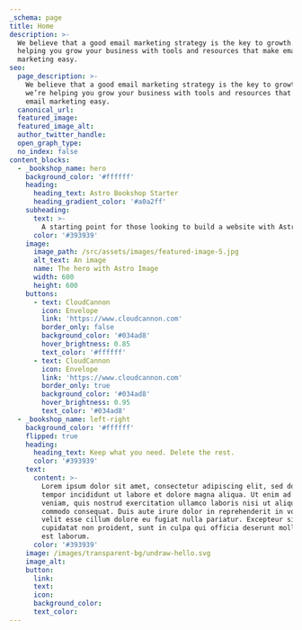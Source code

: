 ```yaml
---
_schema: page
title: Home
description: >-
  We believe that a good email marketing strategy is the key to growth. So we’re
  helping you grow your business with tools and resources that make email
  marketing easy.
seo:
  page_description: >-
    We believe that a good email marketing strategy is the key to growth. So
    we’re helping you grow your business with tools and resources that make
    email marketing easy.
  canonical_url:
  featured_image:
  featured_image_alt:
  author_twitter_handle:
  open_graph_type:
  no_index: false
content_blocks:
  - _bookshop_name: hero
    background_color: '#ffffff'
    heading:
      heading_text: Astro Bookshop Starter
      heading_gradient_color: '#a0a2ff'
    subheading:
      text: >-
        A starting point for those looking to build a website with Astro, using Bookshop components in CloudCannon. Create your own copy, and start creating your own components to use in the CloudCannon CMS.
      color: '#393939'
    image:
      image_path: /src/assets/images/featured-image-5.jpg
      alt_text: An image
      name: The hero with Astro Image
      width: 600
      height: 600
    buttons:
      - text: CloudCannon
        icon: Envelope
        link: 'https://www.cloudcannon.com'
        border_only: false
        background_color: '#034ad8'
        hover_brightness: 0.85
        text_color: '#ffffff'
      - text: CloudCannon
        icon: Envelope
        link: 'https://www.cloudcannon.com'
        border_only: true
        background_color: '#034ad8'
        hover_brightness: 0.95
        text_color: '#034ad8'
  - _bookshop_name: left-right
    background_color: '#ffffff'
    flipped: true
    heading:
      heading_text: Keep what you need. Delete the rest.
      color: '#393939'
    text:
      content: >-
        Lorem ipsum dolor sit amet, consectetur adipiscing elit, sed do eiusmod
        tempor incididunt ut labore et dolore magna aliqua. Ut enim ad minim
        veniam, quis nostrud exercitation ullamco laboris nisi ut aliquip ex ea
        commodo consequat. Duis aute irure dolor in reprehenderit in voluptate
        velit esse cillum dolore eu fugiat nulla pariatur. Excepteur sint occaecat
        cupidatat non proident, sunt in culpa qui officia deserunt mollit anim id
        est laborum.
      color: '#393939'
    image: /images/transparent-bg/undraw-hello.svg
    image_alt:
    button:
      link:
      text:
      icon:
      background_color:
      text_color:
---
```

